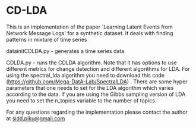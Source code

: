 # CD-LDA
This is an implementation of the paper `Learning Latent Events from Network Message Logs' for a synthetic dataset. It deals with finding patterns in mixture of time series

datainitCDLDA.py - generates a time series data
 
CDLDA.py - runs the CDLDA algorithm. Note that it has options to use different metrics for change detection and different algorithms for LDA. For using the spectral_lda algorithm you need to download this code (https://github.com/Mega-DatA-Lab/SpectralLDA) . There are some hyper parameters that one needs to set for the LDA algorithm which varies according to the data. If you are using the Gibbs sampling version of LDA you need to set the n_topics variable to the number of topics.

For any questions regarding the implementation please contact the author at sidd.piku@gmail.com

